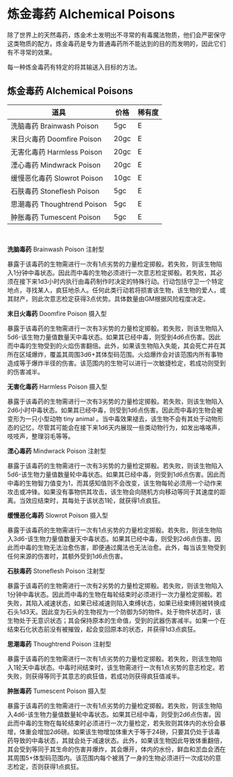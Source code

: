 # 炼金毒药 Alchemical Poisons

除了世界上的天然毒药，炼金术士发明出不寻常的有毒魔法物质，他们会严密保守这类物质的配方。炼金毒药是专为普通毒药所不能达到的目的而发明的，因此它们有不寻常的效果。

每一种炼金毒药有特定的将其输送入目标的方法。

## 炼金毒药 Alchemical Poisons

<table>
<thead>
<tr class="header">
<th>道具</th>
<th>价格</th>
<th>稀有度</th>
</tr>
</thead>
<tbody>
<tr class="odd">
<td>洗脑毒药 Brainwash Poison</td>
<td>5gc</td>
<td>E</td>
</tr>
<tr class="even">
<td>末日火毒药 Doomfire Poison</td>
<td>20gc</td>
<td>E</td>
</tr>
<tr class="odd">
<td>无害化毒药 Harmless Poison</td>
<td>20gc</td>
<td>E</td>
</tr>
<tr class="even">
<td>湮心毒药 Mindwrack Poison</td>
<td>20gc</td>
<td>E</td>
</tr>
<tr class="odd">
<td>缓慢恶化毒药 Slowrot Poison</td>
<td>10gc</td>
<td>E</td>
</tr>
<tr class="even">
<td>石肤毒药 Stoneflesh Poison</td>
<td>5gc</td>
<td>E</td>
</tr>
<tr class="odd">
<td>思潮毒药 Thoughtrend Poison</td>
<td>5gc</td>
<td>E</td>
</tr>
<tr class="even">
<td>肿胀毒药 Tumescent Poison</td>
<td>5gc</td>
<td>E</td>
</tr>
</tbody>
</table>

 

**洗脑毒药** Brainwash Poison 注射型

暴露于该毒药的生物需进行一次有1点劣势的力量检定掷骰。若失败，则该生物陷入1分钟中毒状态。因此而中毒的生物必须进行一次意志检定掷骰。若失败，其必须在接下来1d3小时内执行由毒药制作时决定的特殊行动。行动包括守卫一个特定地点，寻找某人，疯狂地杀人。任何此类行动若将损害该生物，该生物的爱人，或其财产，则此次意志检定获得3点优势。具体数量由GM根据风险程度决定。

**末日火毒药** Doomfire Poison 摄入型

暴露于该毒药的生物需进行一次有3劣势的力量检定掷骰。若失败，则该生物陷入5d6-该生物力量值数量天中毒状态。如果其已经中毒，则受到4d6点伤害。因此而中毒的生物受到的火焰伤害翻倍。此外，如果该生物陷入失能，其会死亡并在其所在区域爆炸，覆盖其周围3d6+其体型码范围。火焰爆炸会对该范围内所有事物造成等于爆炸半径的伤害。该范围内的生物可以进行一次敏捷检定，若成功则受到的伤害减半。

**无害化毒药** Harmless Poison 摄入型

暴露于该毒药的生物需进行一次有3劣势的力量检定掷骰。若失败，则该生物陷入2d6小时中毒状态。如果其已经中毒，则受到1d6点伤害。因此而中毒的生物会被变形为一只小型动物
tiny animal
。当中毒效果褪去，该生物不会有其处于动物形态的记忆，尽管其可能会在接下来1d6天内展现一些类动物行为，如发出咯咯声，吱吱声，整理羽毛等等。

**湮心毒药** Mindwrack Poison 注射型

暴露于该毒药的生物需进行一次有3劣势的力量检定掷骰。若失败，则该生物陷入5d6-该生物力量值数量轮中毒状态。如果其已经中毒，则受到1d6点伤害。因此而中毒的生物智力值变为1，而其感知值则不会改变，该生物每轮必须用一个动作来攻击或冲锋。如果没有事物供其攻击，该生物会向随机方向移动等同于其速度的距离。当效应结束时，其每处于该状态1轮，就获得1点疯狂。

**缓慢恶化毒药** Slowrot Poison 摄入型

暴露于该毒药的生物需进行一次有1点劣势的力量检定掷骰。若失败，则该生物陷入3d6-该生物力量值数量天中毒状态。如果其已经中毒，则受到2d6点伤害。因此而中毒的生物无法治愈伤害，即便通过魔法也无法治愈。此外，每当该生物受到任何来源的伤害时，其额外受到1d6点伤害。

**石肤毒药** Stoneflesh Poison 注射型

暴露于该毒药的生物需进行一次有2劣势的力量检定掷骰。若失败，则该生物陷入1分钟中毒状态。因此而中毒的生物在每轮结束时必须进行一次力量检定掷骰。若失败，其陷入减速状态，如果已经减速则陷入束缚状态，如果已经束缚则被转换成石头1d3天。因此变为石头的生物视为一个防御为5的物件。处于物件状态时，该生物处于无意识状态；其会保持原本的生命值，受到的武器伤害减半。如果一个在结束石化状态前没有被摧毁，起会变回原本的状态，并获得1d3点疯狂。

**思潮毒药** Thoughtrend Poison 注射型

暴露于该毒药的生物需进行一次有1点劣势的力量检定掷骰。若失败，则该生物陷入1轮天中毒状态。中毒时间结束时，该生物需进行一次有1点劣势的意志检定。若失败，则获得等同于其意志的疯狂值，若成功则获得疯狂值减半。

**肿胀毒药** Tumescent Poison 摄入型

暴露于该毒药的生物需进行一次有1点劣势的力量检定掷骰。若失败，则该生物陷入4d6-该生物力量值数量轮中毒状态。如果其已经中毒，则受到2d6点伤害。因此而中毒的生物在每轮结束时必须进行一次力量检定，若失败则其体内的水份会暴增，体重会增加2d6磅。如果该生物增加体重大于等于24磅，只要其仍处于该毒药导致的中毒状态，其就会处于减速状态。此外，如果该生物因此导致体重翻倍，其会受到等同于其生命的伤害并爆炸，其会爆开，体内的水份，鲜血和淤血会洒在其周围5+体型码范围内。该范围内每个被溅了一身的生物必须进行一次成功的意志检定，否则获得1点疯狂。

